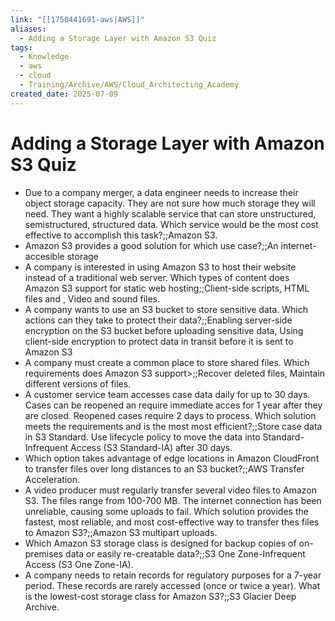 ```yaml
---
link: "[[1750441691-aws|AWS]]"
aliases:
  - Adding a Storage Layer with Amazon S3 Quiz
tags:
  - Knowledge
  - aws
  - cloud
  - Training/Archive/AWS/Cloud_Architecting_Academy
created_date: 2025-07-09
---
```

# Adding a Storage Layer with Amazon S3 Quiz
- Due to a company merger, a data engineer needs to increase their object storage capacity. They are not sure how much storage they will need. They want a highly scalable service that can store unstructured, semistructured, structured data. Which service would be the most cost effective to accomplish this task?;;Amazon S3.
- Amazon S3 provides a good solution for which use case?;;An internet-accesible storage
- A company is interested in using Amazon S3 to host their website instead of a traditional web server. Which types of content does Amazon S3 support for static web hosting;;Client-side scripts, HTML files and , Video and sound files.
- A company wants to use an S3 bucket to store sensitive data. Which actions can they take to protect their data?;;Enabling server-side encryption on the S3 bucket before uploading sensitive data, Using client-side encryption to protect data in transit before it is sent to Amazon S3
- A company must create a common place to store shared files. Which requirements does Amazon S3 support>;;Recover deleted files, Maintain different versions of files.
- A customer service team accesses case data daily for up to 30 days. Cases can be reopened an require immediate acces for 1 year after they are closed. Reopened cases require 2 days to process. Which solution meets the requirements and is the most most efficient?;;Store case data in S3 Standard. Use lifecycle policy to move the data into Standard-Infrequent Access (S3 Standard-IA) after 30 days.
- Which option takes advantage of edge locations in Amazon CloudFront to transfer files over long distances to an S3 bucket?;;AWS Transfer Acceleration.
- A video producer must regularly transfer several video files to Amazon S3. The files range from 100-700 MB. The internet connection has been unreliable, causing some uploads to fail. Which solution provides the fastest, most reliable, and most cost-effective way to transfer thes files to Amazon S3?;;Amazon S3 multipart uploads.
- Which Amazon S3 storage class is designed for backup copies of on-premises data or easily re-creatable data?;;S3 One Zone-Infrequent Access (S3 One Zone-IA).
- A company needs to retain records for regulatory purposes for a 7-year period. These records are rarely accessed (once or twice a year). What is the lowest-cost storage class for Amazon S3?;;S3 Glacier Deep Archive.

